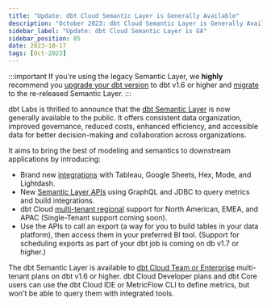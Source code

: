 ```yaml
---
title: "Update: dbt Cloud Semantic Layer is Generally Available"
description: "October 2023: dbt Cloud Semantic Layer is Generally Available for all users"
sidebar_label: "Update: dbt Cloud Semantic Layer is GA"
sidebar_position: 05
date: 2023-10-17
tags: [Oct-2023]
---
```


:::important
If you're using the legacy Semantic Layer, we **highly** recommend you [upgrade your dbt version](/docs/dbt-versions/upgrade-core-in-cloud) to dbt v1.6 or higher and [migrate](/guides/migration/sl-migration) to the re-released Semantic Layer.
:::

dbt Labs is thrilled to announce that the [dbt Semantic Layer](/docs/use-dbt-semantic-layer/dbt-sl) is now generally available to the public. It offers consistent data organization, improved governance, reduced costs, enhanced efficiency, and accessible data for better decision-making and collaboration across organizations.

It aims to bring the best of modeling and semantics to downstream applications by introducing:

- Brand new [integrations](/docs/use-dbt-semantic-layer/avail-sl-integrations) with Tableau, Google Sheets, Hex, Mode, and Lightdash.
- New [Semantic Layer APIs](/docs/dbt-cloud-apis/sl-api-overview) using GraphQL and JDBC to query metrics and build integrations.
- dbt Cloud [multi-tenant regional](/docs/cloud/about-cloud/regions-ip-addresses) support for North American, EMEA, and APAC (Single-Tenant support coming soon).
- Use the APIs to call an export (a way for you to build tables in your data platform), then access them in your preferred BI tool. (Support for scheduling exports as part of your dbt job is coming on db v1.7 or higher.)

The dbt Semantic Layer is available to [dbt Cloud Team or Enterprise](https://www.getdbt.com/) multi-tenant plans on dbt v1.6 or higher. dbt Cloud Developer plans and dbt Core users can use the dbt Cloud IDE or MetricFlow CLI to define metrics, but won't be able to query them with integrated tools.


<Lightbox src="/img/docs/dbt-cloud/semantic-layer/sl-architecture.jpg" width="75%" title="The universal dbt Semantic Layer connecting to integration tools."/>



